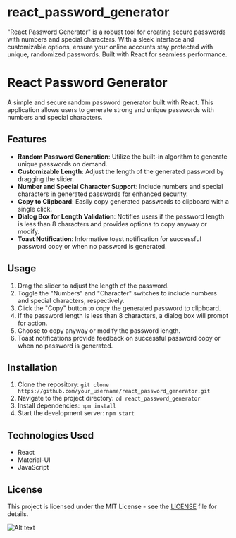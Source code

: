 # react_password_generator
"React Password Generator" is a robust tool for creating secure passwords with numbers and special characters. With a sleek interface and customizable options, ensure your online accounts stay protected with unique, randomized passwords. Built with React for seamless performance.

# React Password Generator

A simple and secure random password generator built with React. This application allows users to generate strong and unique passwords with numbers and special characters. 

## Features

- **Random Password Generation**: Utilize the built-in algorithm to generate unique passwords on demand.
- **Customizable Length**: Adjust the length of the generated password by dragging the slider.
- **Number and Special Character Support**: Include numbers and special characters in generated passwords for enhanced security.
- **Copy to Clipboard**: Easily copy generated passwords to clipboard with a single click.
- **Dialog Box for Length Validation**: Notifies users if the password length is less than 8 characters and provides options to copy anyway or modify.
- **Toast Notification**: Informative toast notification for successful password copy or when no password is generated.

## Usage

1. Drag the slider to adjust the length of the password.
2. Toggle the "Numbers" and "Character" switches to include numbers and special characters, respectively.
3. Click the "Copy" button to copy the generated password to clipboard.
4. If the password length is less than 8 characters, a dialog box will prompt for action.
5. Choose to copy anyway or modify the password length.
6. Toast notifications provide feedback on successful password copy or when no password is generated.

## Installation

1. Clone the repository: `git clone https://github.com/your_username/react_password_generator.git`
2. Navigate to the project directory: `cd react_password_generator`
3. Install dependencies: `npm install`
4. Start the development server: `npm start`

## Technologies Used

- React
- Material-UI
- JavaScript

## License

This project is licensed under the MIT License - see the [LICENSE](LICENSE) file for details.


![Alt text]('./sdfa.PNG)
